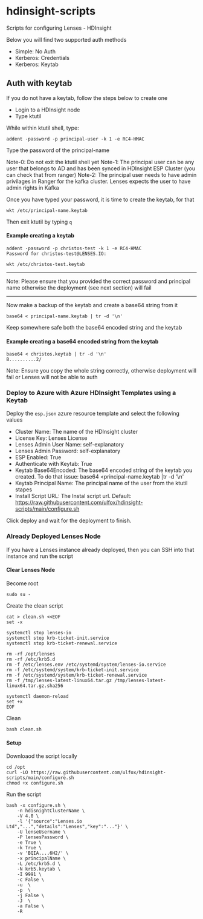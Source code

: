 # hdinsight-scripts

Scripts for configuring Lenses - HDInsight

Below you will find two supported auth methods

- Simple: No Auth
- Kerberos: Credentials
- Kerberos: Keytab

## Auth with keytab

If you do not have a keytab, follow the steps below to create one

- Login to a HDInsight node
- Type ktutil

While within ktutil shell, type:

    addent -password -p principal-user -k 1 -e RC4-HMAC

Type the password of the principal-name

Note-0: Do not exit the ktutil shell yet
Note-1: The principal user can be any user that belongs to AD and has been synced in HDInsight ESP Cluster (you can check that from ranger)
Note-2: The principal user needs to have admin privilages in Ranger for the kafka cluster. Lenses expects the user to have admin rights in Kafka

Once you have typed your password, it is time to create the keytab, for that

    wkt /etc/principal-name.keytab

Then exit ktutil by typing `q`

#### Example creating a keytab

    addent -password -p christos-test -k 1 -e RC4-HMAC
    Password for christos-test@LENSES.IO:

    wkt /etc/christos-test.keytab

---

Note: Please ensure that you provided the correct password and principal name otherwise the deployment (see next section) will fail

---

Now make a backup of the keytab and create a base64 string from it

    base64 < principal-name.keytab | tr -d '\n'

Keep somewhere safe both the base64 encoded string and the keytab

#### Example creating a base64 encoded string from the keytab

    base64 < christos.keytab | tr -d '\n'
    B..........2/

Note: Ensure you copy the whole string correctly, otherwise deployment will fail or Lenses will not be able to auth

### Deploy to Azure with Azure HDInsight Templates using a Keytab

Deploy the `esp.json` azure resource template and select the following values

- Cluster Name: The name of the HDInsight cluster
- License Key: Lenses License
- Lenses Admin User Name: self-explanatory
- Lenses Admin Password: self-explanatory
- ESP Enabled: True
- Authenticate with Keytab: True
- Keytab Base64Encoded: The base64 encoded string of the keytab you created. To do that issue:  base64 <principal-name.keytab |tr -d '\n'
- Keytab Principal Name: The principal name of the user from the ktutil stapes
- Install Script URL: The Instal script url. Default: https://raw.githubusercontent.com/ulfox/hdinsight-scripts/main/configure.sh

Click deploy and wait for the deployment to finish.

### Already Deployed Lenses Node

If you have a Lenses instance already deployed, then you can SSH into that instance and run the script

#### Clear Lenses Node

Become root

    sudo su -

Create the clean script

```
cat > clean.sh <<EOF
set -x

systemctl stop lenses-io
systemctl stop krb-ticket-init.service
systemctl stop krb-ticket-renewal.service

rm -rf /opt/lenses
rm -rf /etc/krb5.d
rm -f /etc/lenses.env /etc/systemd/system/lenses-io.service 
rm -f /etc/systemd/system/krb-ticket-init.service
rm -f /etc/systemd/system/krb-ticket-renewal.service
rm -f /tmp/lenses-latest-linux64.tar.gz /tmp/lenses-latest-linux64.tar.gz.sha256

systemctl daemon-reload
set +x
EOF
```

Clean

    bash clean.sh


#### Setup

Downloaod the script locally

    cd /opt
    curl -LO https://raw.githubusercontent.com/ulfox/hdinsight-scripts/main/configure.sh
    chmod +x configure.sh

Run the script

    bash -x configure.sh \
        -n hdisnightClusterName \
        -V 4.0 \
        -l '{"source":"Lenses.io Ltd","...","details":"Lenses","key":"..."}' \
        -U lenseUsername \
        -P lensesPassword \
        -e True \
        -k True \
        -v 'BQIA....6H2/' \
        -x principalName \
        -L /etc/krb5.d \
        -N krb5.keytab \
        -I 9991 \
        -c False \
        -u  \
        -p  \
        -j False \
        -J  \
        -a False \
        -R 



